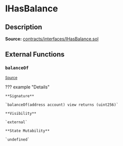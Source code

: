 # IHasBalance

## Description

**Source:** [contracts/interfaces/IHasBalance.sol](https://github.com/Synthetixio/synthetix/tree/v2.44.0-alpha-1/contracts/interfaces/IHasBalance.sol)

## External Functions

### `balanceOf`

<sub>[Source](https://github.com/Synthetixio/synthetix/tree/v2.44.0-alpha-1/contracts/interfaces/IHasBalance.sol#L6)</sub>

??? example "Details"

    **Signature**

    `balanceOf(address account) view returns (uint256)`

    **Visibility**

    `external`

    **State Mutability**

    `undefined`
